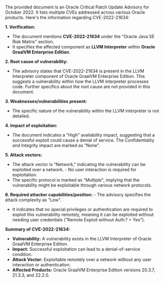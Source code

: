The provided document is an Oracle Critical Patch Update Advisory for October 2022. It lists multiple CVEs addressed across various Oracle products. Here's the information regarding CVE-2022-21634:

**1. Verification:**
   - The document mentions **CVE-2022-21634** under the "Oracle Java SE Risk Matrix" section.
   - It specifies the affected component as **LLVM Interpreter** within **Oracle GraalVM Enterprise Edition**.

**2. Root cause of vulnerability:**
   - The advisory states that CVE-2022-21634 is present in the LLVM Interpreter component of Oracle GraalVM Enterprise Edition. This suggests a vulnerability within how the LLVM interpreter processes code. Further specifics about the root cause are not provided in this document.

**3. Weaknesses/vulnerabilities present:**
   -  The specific nature of the vulnerability within the LLVM interpreter is not detailed.

**4. Impact of exploitation:**
   - The document indicates a "High" availability impact, suggesting that a successful exploit could cause a denial of service. The Confidentiality and Integrity impact are marked as "None".

**5. Attack vectors:**
   - The attack vector is "Network," indicating the vulnerability can be exploited over a network.
    - No user interaction is required for exploitation.
   - The specific protocol is marked as "Multiple", implying that the vulnerability might be exploitable through various network protocols.

**6. Required attacker capabilities/position:**
    - The advisory specifies the attack complexity as "Low".
   - It indicates that no special privileges or authentication are required to exploit this vulnerability remotely, meaning it can be exploited without needing user credentials ("Remote Exploit without Auth.? = Yes").

**Summary of CVE-2022-21634:**

- **Vulnerability:** A vulnerability exists in the LLVM Interpreter of Oracle GraalVM Enterprise Edition.
- **Impact:** Successful exploitation can lead to a denial-of-service condition.
- **Attack Vector:** Exploitable remotely over a network without any user interaction or authentication.
- **Affected Products:** Oracle GraalVM Enterprise Edition versions 20.3.7, 21.3.3, and 22.2.0.